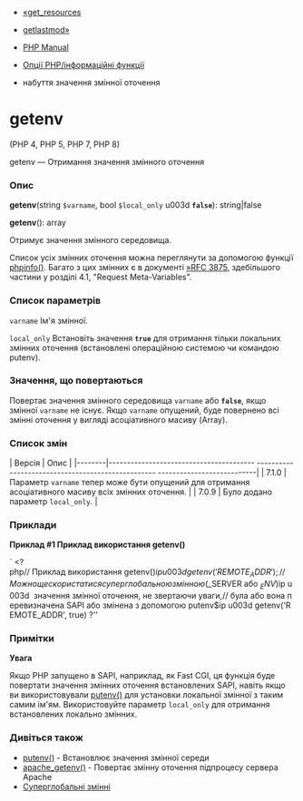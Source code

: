 - [«get_resources](function.get-resources.md)
- [getlastmod»](function.getlastmod.md)

- [PHP Manual](index.md)
- [Опції PHP/інформаційні функції](ref.info.md)
- набуття значення змінної оточення

# getenv

(PHP 4, PHP 5, PHP 7, PHP 8)

getenv — Отримання значення змінного оточення

### Опис

**getenv**(string `$varname`, bool `$local_only` u003d **`false`**):
string\|false

**getenv**(): array

Отримує значення змінного середовища.

Список усіх змінних оточення можна переглянути за допомогою функції
[phpinfo()](function.phpinfo.md). Багато з цих змінних є в
документі [»RFC 3875](http://www.faqs.org/rfcs/rfc3875), здебільшого
частини у розділі 4.1, "Request Meta-Variables".

### Список параметрів

`varname`
Ім'я змінної.

`local_only`
Встановіть значення **`true`** для отримання тільки локальних
змінних оточення (встановлені операційною системою чи командою
putenv).

### Значення, що повертаються

Повертає значення змінного середовища `varname` або **`false`**, якщо
змінної `varname` не існує. Якщо `varname` опущений, буде
повернено всі змінні оточення у вигляді асоціативного масиву
(Array).

### Список змін

| Версія | Опис |
|--------|---------------------------------------- -------------------------------------------------- ---------------------------|
| 7.1.0 | Параметр `varname` тепер може бути опущений для отримання асоціативного масиву всіх змінних оточення. |
| 7.0.9 | Було додано параметр `local_only`. |

### Приклади

**Приклад #1 Приклад використання **getenv()****

` <?php// Приклад використання getenv()$ip u003d getenv('REMOTE_ADDR');// Можно ще скористатися суперглобальною змінною ($_SERVER або $_ENV)$ip u003d  значення змінної оточення, не звертаючи уваги,// була або вона перевизначена SAPI або змінена з допомогою putenv$ip u003d getenv('REMOTE_ADDR', true) ?''

### Примітки

**Увага**

Якщо PHP запущено в SAPI, наприклад, як Fast CGI, ця функція буде
повертати значення змінних оточення встановлених SAPI, навіть якщо
ви використовували [putenv()](function.putenv.md) для установки локальної
змінної з таким самим ім'ям. Використовуйте параметр `local_only` для
отримання встановлених локально змінних.

### Дивіться також

- [putenv()](function.putenv.md) - Встановлює значення змінної
середи
- [apache_getenv()](function.apache-getenv.md) - Повертає
змінну оточення підпроцесу сервера Apache
- [Суперглобальні змінні](language.variables.superglobals.md)
